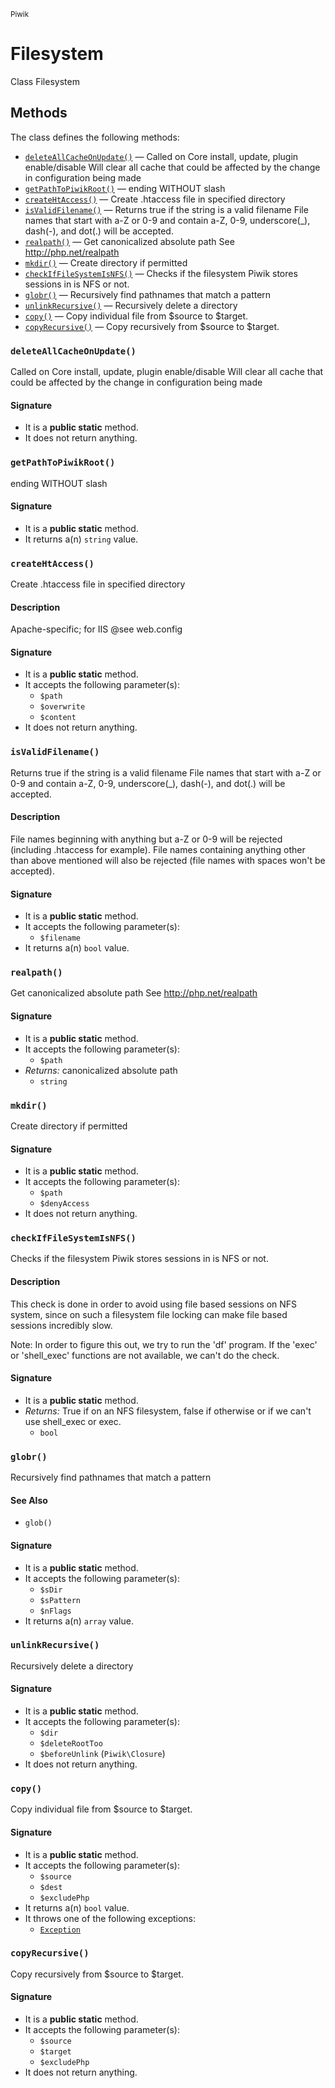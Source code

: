 <small>Piwik</small>

Filesystem
==========

Class Filesystem


Methods
-------

The class defines the following methods:

- [`deleteAllCacheOnUpdate()`](#deleteAllCacheOnUpdate) &mdash; Called on Core install, update, plugin enable/disable Will clear all cache that could be affected by the change in configuration being made
- [`getPathToPiwikRoot()`](#getPathToPiwikRoot) &mdash; ending WITHOUT slash
- [`createHtAccess()`](#createHtAccess) &mdash; Create .htaccess file in specified directory
- [`isValidFilename()`](#isValidFilename) &mdash; Returns true if the string is a valid filename File names that start with a-Z or 0-9 and contain a-Z, 0-9, underscore(_), dash(-), and dot(.) will be accepted.
- [`realpath()`](#realpath) &mdash; Get canonicalized absolute path See http://php.net/realpath
- [`mkdir()`](#mkdir) &mdash; Create directory if permitted
- [`checkIfFileSystemIsNFS()`](#checkIfFileSystemIsNFS) &mdash; Checks if the filesystem Piwik stores sessions in is NFS or not.
- [`globr()`](#globr) &mdash; Recursively find pathnames that match a pattern
- [`unlinkRecursive()`](#unlinkRecursive) &mdash; Recursively delete a directory
- [`copy()`](#copy) &mdash; Copy individual file from $source to $target.
- [`copyRecursive()`](#copyRecursive) &mdash; Copy recursively from $source to $target.

### `deleteAllCacheOnUpdate()` <a name="deleteAllCacheOnUpdate"></a>

Called on Core install, update, plugin enable/disable Will clear all cache that could be affected by the change in configuration being made

#### Signature

- It is a **public static** method.
- It does not return anything.

### `getPathToPiwikRoot()` <a name="getPathToPiwikRoot"></a>

ending WITHOUT slash

#### Signature

- It is a **public static** method.
- It returns a(n) `string` value.

### `createHtAccess()` <a name="createHtAccess"></a>

Create .htaccess file in specified directory

#### Description

Apache-specific; for IIS @see web.config

#### Signature

- It is a **public static** method.
- It accepts the following parameter(s):
    - `$path`
    - `$overwrite`
    - `$content`
- It does not return anything.

### `isValidFilename()` <a name="isValidFilename"></a>

Returns true if the string is a valid filename File names that start with a-Z or 0-9 and contain a-Z, 0-9, underscore(_), dash(-), and dot(.) will be accepted.

#### Description

File names beginning with anything but a-Z or 0-9 will be rejected (including .htaccess for example).
File names containing anything other than above mentioned will also be rejected (file names with spaces won&#039;t be accepted).

#### Signature

- It is a **public static** method.
- It accepts the following parameter(s):
    - `$filename`
- It returns a(n) `bool` value.

### `realpath()` <a name="realpath"></a>

Get canonicalized absolute path See http://php.net/realpath

#### Signature

- It is a **public static** method.
- It accepts the following parameter(s):
    - `$path`
- _Returns:_ canonicalized absolute path
    - `string`

### `mkdir()` <a name="mkdir"></a>

Create directory if permitted

#### Signature

- It is a **public static** method.
- It accepts the following parameter(s):
    - `$path`
    - `$denyAccess`
- It does not return anything.

### `checkIfFileSystemIsNFS()` <a name="checkIfFileSystemIsNFS"></a>

Checks if the filesystem Piwik stores sessions in is NFS or not.

#### Description

This
check is done in order to avoid using file based sessions on NFS system,
since on such a filesystem file locking can make file based sessions
incredibly slow.

Note: In order to figure this out, we try to run the &#039;df&#039; program. If
the &#039;exec&#039; or &#039;shell_exec&#039; functions are not available, we can&#039;t do
the check.

#### Signature

- It is a **public static** method.
- _Returns:_ True if on an NFS filesystem, false if otherwise or if we can&#039;t use shell_exec or exec.
    - `bool`

### `globr()` <a name="globr"></a>

Recursively find pathnames that match a pattern

#### See Also

- `glob()`

#### Signature

- It is a **public static** method.
- It accepts the following parameter(s):
    - `$sDir`
    - `$sPattern`
    - `$nFlags`
- It returns a(n) `array` value.

### `unlinkRecursive()` <a name="unlinkRecursive"></a>

Recursively delete a directory

#### Signature

- It is a **public static** method.
- It accepts the following parameter(s):
    - `$dir`
    - `$deleteRootToo`
    - `$beforeUnlink` (`Piwik\Closure`)
- It does not return anything.

### `copy()` <a name="copy"></a>

Copy individual file from $source to $target.

#### Signature

- It is a **public static** method.
- It accepts the following parameter(s):
    - `$source`
    - `$dest`
    - `$excludePhp`
- It returns a(n) `bool` value.
- It throws one of the following exceptions:
    - [`Exception`](http://php.net/class.Exception)

### `copyRecursive()` <a name="copyRecursive"></a>

Copy recursively from $source to $target.

#### Signature

- It is a **public static** method.
- It accepts the following parameter(s):
    - `$source`
    - `$target`
    - `$excludePhp`
- It does not return anything.

